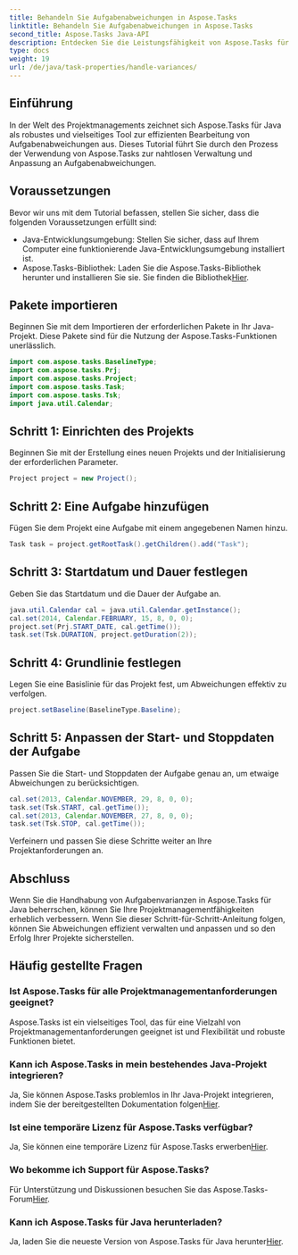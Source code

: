 ```yaml
---
title: Behandeln Sie Aufgabenabweichungen in Aspose.Tasks
linktitle: Behandeln Sie Aufgabenabweichungen in Aspose.Tasks
second_title: Aspose.Tasks Java-API
description: Entdecken Sie die Leistungsfähigkeit von Aspose.Tasks für Java bei der Verwaltung von Projektaufgabenabweichungen. Befolgen Sie unseren umfassenden Leitfaden für eine nahtlose Integration und effiziente Handhabung.
type: docs
weight: 19
url: /de/java/task-properties/handle-variances/
---
```

## Einführung
In der Welt des Projektmanagements zeichnet sich Aspose.Tasks für Java als robustes und vielseitiges Tool zur effizienten Bearbeitung von Aufgabenabweichungen aus. Dieses Tutorial führt Sie durch den Prozess der Verwendung von Aspose.Tasks zur nahtlosen Verwaltung und Anpassung an Aufgabenabweichungen.
## Voraussetzungen
Bevor wir uns mit dem Tutorial befassen, stellen Sie sicher, dass die folgenden Voraussetzungen erfüllt sind:
- Java-Entwicklungsumgebung: Stellen Sie sicher, dass auf Ihrem Computer eine funktionierende Java-Entwicklungsumgebung installiert ist.
-  Aspose.Tasks-Bibliothek: Laden Sie die Aspose.Tasks-Bibliothek herunter und installieren Sie sie. Sie finden die Bibliothek[Hier](https://releases.aspose.com/tasks/java/).
## Pakete importieren
Beginnen Sie mit dem Importieren der erforderlichen Pakete in Ihr Java-Projekt. Diese Pakete sind für die Nutzung der Aspose.Tasks-Funktionen unerlässlich.
```java
import com.aspose.tasks.BaselineType;
import com.aspose.tasks.Prj;
import com.aspose.tasks.Project;
import com.aspose.tasks.Task;
import com.aspose.tasks.Tsk;
import java.util.Calendar;
```
## Schritt 1: Einrichten des Projekts
Beginnen Sie mit der Erstellung eines neuen Projekts und der Initialisierung der erforderlichen Parameter.
```java
Project project = new Project();
```
## Schritt 2: Eine Aufgabe hinzufügen
Fügen Sie dem Projekt eine Aufgabe mit einem angegebenen Namen hinzu.
```java
Task task = project.getRootTask().getChildren().add("Task");
```
## Schritt 3: Startdatum und Dauer festlegen
Geben Sie das Startdatum und die Dauer der Aufgabe an.
```java
java.util.Calendar cal = java.util.Calendar.getInstance();
cal.set(2014, Calendar.FEBRUARY, 15, 8, 0, 0);
project.set(Prj.START_DATE, cal.getTime());
task.set(Tsk.DURATION, project.getDuration(2));
```
## Schritt 4: Grundlinie festlegen
Legen Sie eine Basislinie für das Projekt fest, um Abweichungen effektiv zu verfolgen.
```java
project.setBaseline(BaselineType.Baseline);
```
## Schritt 5: Anpassen der Start- und Stoppdaten der Aufgabe
Passen Sie die Start- und Stoppdaten der Aufgabe genau an, um etwaige Abweichungen zu berücksichtigen.
```java
cal.set(2013, Calendar.NOVEMBER, 29, 8, 0, 0);
task.set(Tsk.START, cal.getTime());
cal.set(2013, Calendar.NOVEMBER, 27, 8, 0, 0);
task.set(Tsk.STOP, cal.getTime());
```
Verfeinern und passen Sie diese Schritte weiter an Ihre Projektanforderungen an.
## Abschluss
Wenn Sie die Handhabung von Aufgabenvarianzen in Aspose.Tasks für Java beherrschen, können Sie Ihre Projektmanagementfähigkeiten erheblich verbessern. Wenn Sie dieser Schritt-für-Schritt-Anleitung folgen, können Sie Abweichungen effizient verwalten und anpassen und so den Erfolg Ihrer Projekte sicherstellen.
## Häufig gestellte Fragen
### Ist Aspose.Tasks für alle Projektmanagementanforderungen geeignet?
Aspose.Tasks ist ein vielseitiges Tool, das für eine Vielzahl von Projektmanagementanforderungen geeignet ist und Flexibilität und robuste Funktionen bietet.
### Kann ich Aspose.Tasks in mein bestehendes Java-Projekt integrieren?
 Ja, Sie können Aspose.Tasks problemlos in Ihr Java-Projekt integrieren, indem Sie der bereitgestellten Dokumentation folgen[Hier](https://reference.aspose.com/tasks/java/).
### Ist eine temporäre Lizenz für Aspose.Tasks verfügbar?
Ja, Sie können eine temporäre Lizenz für Aspose.Tasks erwerben[Hier](https://purchase.aspose.com/temporary-license/).
### Wo bekomme ich Support für Aspose.Tasks?
 Für Unterstützung und Diskussionen besuchen Sie das Aspose.Tasks-Forum[Hier](https://forum.aspose.com/c/tasks/15).
### Kann ich Aspose.Tasks für Java herunterladen?
 Ja, laden Sie die neueste Version von Aspose.Tasks für Java herunter[Hier](https://releases.aspose.com/tasks/java/).